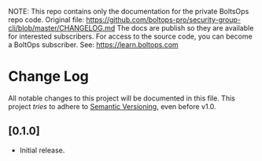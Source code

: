 <!-- note marker start -->
NOTE: This repo contains only the documentation for the private BoltsOps repo code.
Original file: https://github.com/boltops-pro/security-group-cli/blob/master/CHANGELOG.md
The docs are publish so they are available for interested subscribers.
For access to the source code, you can become a BoltOps subscriber.
See: https://learn.boltops.com

<!-- note marker end -->

# Change Log

All notable changes to this project will be documented in this file.
This project *tries* to adhere to [Semantic Versioning](http://semver.org/), even before v1.0.

## [0.1.0]
- Initial release.
